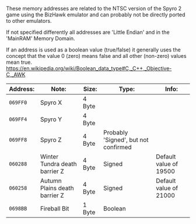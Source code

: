 
These memory addresses are related to the NTSC version of the Spyro 2 game using the BizHawk emulator and can probably not be directly ported to other emulators.

If not specified differently all addresses are 'Little Endian' and in the 'MainRAM' Memory Domain.

If an address is used as a boolean value (true/false) it generally uses the concept that the value 0 (zero) means false and all other (non-zero) values mean true.
https://en.wikipedia.org/wiki/Boolean_data_type#C,_C++,_Objective-C,_AWK

| Address: |  Note:  | Size:  |  Type:   | Info: |
| -------- | ------- | ------ | -------- | ----- |
| `069FF0` | Spyro X | 4 Byte |          |       |
| `069FF4` | Spyro Y | 4 Byte |          |       |
| `069FF8` | Spyro Z | 4 Byte | Probably 'Signed', but not confirmed |       |
| `060288` | Winter Tundra death barrier Z | 4 Byte | Signed | Default value of 19500 |
| `060258` | Autumn Plains death barrier Z | 4 Byte | Signed | Default value of 21000 |
| `0698BB` | Fireball Bit | 1 Byte | Boolean |    |
